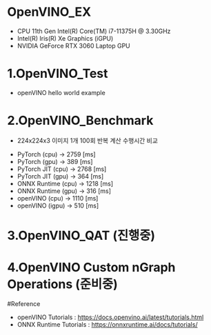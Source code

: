 # OpenVINO_EX
- CPU 11th Gen Intel(R) Core(TM) i7-11375H @ 3.30GHz
- Intel(R) Iris(R) Xe Graphics (iGPU)
- NVIDIA GeForce RTX 3060 Laptop GPU


# 1.OpenVINO_Test
- openVINO hello world example


# 2.OpenVINO_Benchmark
- 224x224x3 이미지 1개 100회 반복 계산 수행시간 비교
* PyTorch (cpu) -> 2759 [ms]
* PyTorch (gpu) -> 389 [ms]
* PyTorch JIT (cpu) -> 2768 [ms]
* PyTorch JIT (gpu) -> 364 [ms]
* ONNX Runtime (cpu) -> 1218 [ms]
* ONNX Runtime (gpu) -> 316 [ms]
* openVINO (cpu) -> 1110 [ms]
* openVINO (igpu) -> 510 [ms]


# 3.OpenVINO_QAT (진행중)


# 4.OpenVINO Custom nGraph Operations (준비중)


#Reference
- openVINO Tutorials : <https://docs.openvino.ai/latest/tutorials.html>
- ONNX Runtime Tutorials : <https://onnxruntime.ai/docs/tutorials/>